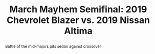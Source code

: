 ---
category: news
title: March Mayhem Semifinal&#58; 2019 Chevrolet Blazer vs. 2019 Nissan Altima
abstract: Battle of the mid-majors pits sedan against crossover
publishedDateTime: 2019-03-13T08:00:42Z
sourceUrl: https://www.motortrend.com/cars/chevrolet/blazer/2019/2019-chevrolet-blazer-vs-2019-nissan-altima-comparison-review/
type: article

provider:
  name: Motor Trend
  id: V_AA8DRt_global
tags:
  - Autos

images: 
  - url: assets/images/2019/3/March-Mayhem-Semifinal:-2019-Chevrolet-Blazer-vs.-2019-Nissan-Altima-1.jpg
    width: 1360
    height: 765
    quality: 89
    title: 2019-Chevrolet-Blazer-2019-Nissan-Altima-3.jpg
    attribution: 
    focalRegion:
      x1: 664
      x2: 664
      y1: 315
      y2: 315

---